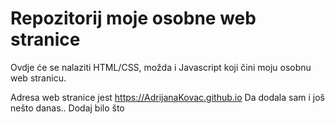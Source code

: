 # Repozitorij moje osobne web stranice

Ovdje će se nalaziti HTML/CSS, možda i Javascript koji čini moju osobnu web stranicu.

Adresa web stranice jest <https://AdrijanaKovac.github.io>
Da dodala sam i još nešto danas..
Dodaj bilo što
